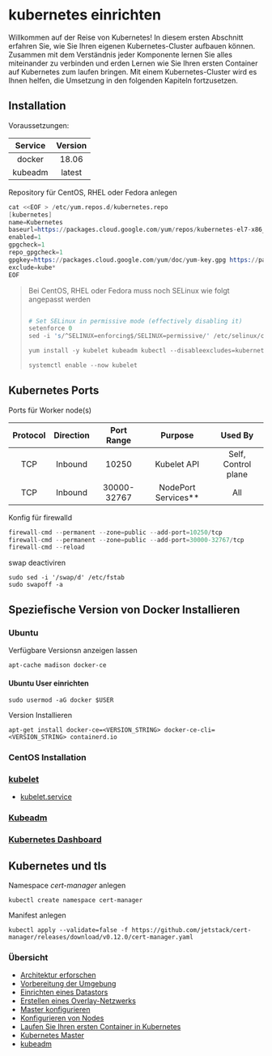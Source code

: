 # kubernetes einrichten

Willkommen auf der Reise von Kubernetes!
In diesem ersten Abschnitt erfahren Sie, wie Sie Ihren eigenen Kubernetes-Cluster aufbauen können.
Zusammen mit dem Verständnis jeder Komponente lernen Sie alles miteinander zu verbinden und erden Lernen wie Sie Ihren ersten Container auf Kubernetes zum laufen bringen.
Mit einem Kubernetes-Cluster wird es Ihnen helfen, die Umsetzung in den folgenden Kapiteln fortzusetzen.

## Installation

Voraussetzungen:

| Service | Version |
| :---: | :---: |
|docker|18.06|
|kubeadm|latest|

Repository für CentOS, RHEL oder Fedora anlegen

```s
cat <<EOF > /etc/yum.repos.d/kubernetes.repo
[kubernetes]
name=Kubernetes
baseurl=https://packages.cloud.google.com/yum/repos/kubernetes-el7-x86_64
enabled=1
gpgcheck=1
repo_gpgcheck=1
gpgkey=https://packages.cloud.google.com/yum/doc/yum-key.gpg https://packages.cloud.google.com/yum/doc/rpm-package-key.gpg
exclude=kube*
EOF
```

> Bei CentOS, RHEL oder Fedora muss noch SELinux wie folgt angepasst werden
>```s
>
># Set SELinux in permissive mode (effectively disabling it)
> setenforce 0
> sed -i 's/^SELINUX=enforcing$/SELINUX=permissive/' /etc/selinux/config
>
> yum install -y kubelet kubeadm kubectl --disableexcludes=kubernetes
>
> systemctl enable --now kubelet
> ```

## Kubernetes Ports

Ports für Worker node(s)

|Protocol | Direction | Port Range | Purpose | Used By|
| :---: | :---: | :---: | :---: | :---: |
|TCP |Inbound | 10250 | Kubelet API | Self, Control plane|
|TCP |Inbound | 30000-32767 | NodePort Services** | All |

Konfig für firewalld

```s
firewall-cmd --permanent --zone=public --add-port=10250/tcp
firewall-cmd --permanent --zone=public --add-port=30000-32767/tcp
firewall-cmd --reload
```

swap deactiviren

```
sudo sed -i '/swap/d' /etc/fstab
sudo swapoff -a
```

## Speziefische Version von Docker Installieren

### Ubuntu

Verfügbare Versionsn anzeigen lassen

`apt-cache madison docker-ce`

#### Ubuntu User einrichten

`sudo usermod -aG docker $USER`

Version Installieren

`apt-get install docker-ce=<VERSION_STRING> docker-ce-cli=<VERSION_STRING> containerd.io`

### CentOS Installation

### [kubelet](../kubelet)

* [kubelet.service](https://www.google.com/url?sa=t&rct=j&q=&esrc=s&source=web&cd=1&ved=2ahUKEwj64dSQ3dzgAhWCZFAKHaFwB5MQFjAAegQIABAB&url=https%3A%2F%2Fgithub.com%2Fkubernetes%2Fcontrib%2Fblob%2Fmaster%2Finit%2Fsystemd%2Fkubelet.service&usg=AOvVaw2GG-cG-fHta3SfPAWLvANN)

### [Kubeadm](../kubeadm)

### [Kubernetes Dashboard](https://github.com/kubernetes/dashboard)

## Kubernetes und tls

Namespace _cert-manager_ anlegen

`kubectl create namespace cert-manager`

Manifest anlegen

`kubectl apply --validate=false -f https://github.com/jetstack/cert-manager/releases/download/v0.12.0/cert-manager.yaml`

### Übersicht

* [Architektur erforschen](../kubernetes-architektur-erforschen)
* [Vorbereitung der Umgebung](../kubernetes-umgebung-vorbereiten)
* [Einrichten eines Datastors](../kubernetes-datastore)
* [Erstellen eines Overlay-Netzwerks](../kubernetes-overlay-network)
* [Master konfigurieren](../kubernetes-master-einrichten)
* [Konfigurieren von Nodes](../kubernetes-nodes-einrichten)
* [Laufen Sie Ihren ersten Container in Kubernetes](../kubernetes-erster-container)
* [Kubernetes Master](../kubernetes-master-einrichten)
* [kubeadm](../kubeadm)

